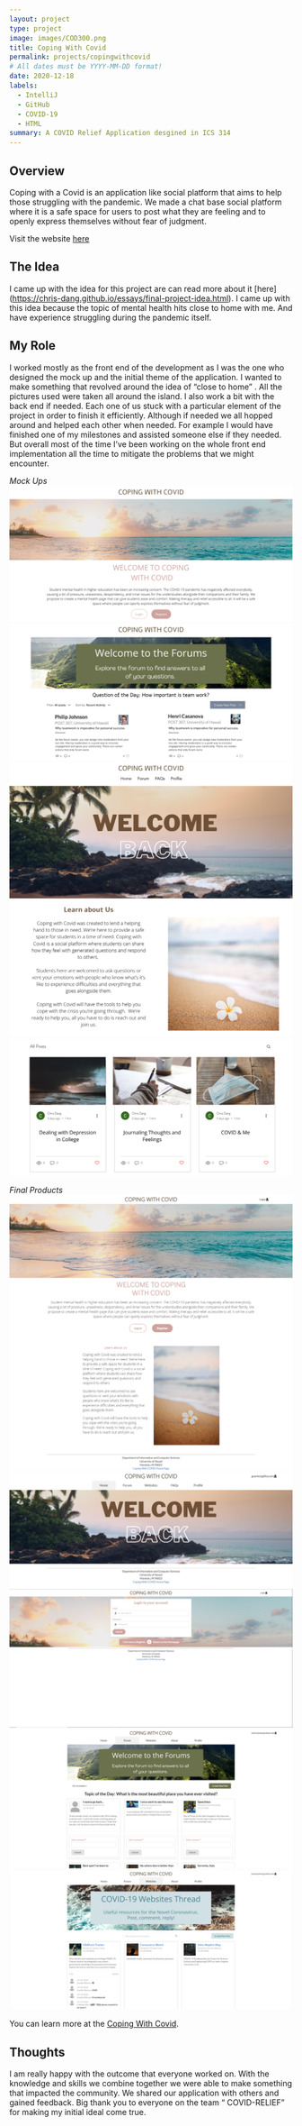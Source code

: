 ```yaml
---
layout: project
type: project
image: images/COD300.png
title: Coping With Covid
permalink: projects/copingwithcovid
# All dates must be YYYY-MM-DD format!
date: 2020-12-18
labels:
  - IntelliJ
  - GitHub
  - COVID-19
  - HTML
summary: A COVID Relief Application desgined in ICS 314
---
```


## Overview
Coping with a Covid is an application like social platform that aims to help those struggling with the pandemic. We made a chat base social platform where it is a safe space for users to post what they are feeling and to openly express themselves without fear of judgment. 

Visit the website [here](https://copingwithpandemic.xyz/#/)

## The Idea

I came up with the idea for this project are can read more about it [here] (https://chris-dang.github.io/essays/final-project-idea.html). I came up with this idea because the topic of mental health hits close to home with me. And have experience struggling during the pandemic itself.

## My Role

I worked mostly as the front end of the development as I was the one who designed the mock up and the initial theme of the application. I wanted to make something that revolved around the idea of “close to home” . All the pictures used were taken all around the island.  I also work a bit with the back end if needed. Each one of us stuck with a particular element of the project in order to finish it efficiently. Although if needed we all hopped around and helped each other when needed. For example I would have finished one of my milestones and assisted someone else if they needed. But overall most of the time I’ve been working on the whole front end implementation all the time to mitigate the problems that we might encounter.

*Mock Ups*
<img class="ui floated image" src="../images/1.png">
<img class="ui floated image" src="../images/2.png">
<img class="ui floated image" src="../images/3.png">
<img class="ui floated image" src="../images/4.png">
<img class="ui floated image" src="../images/6.png">

*Final Products* 
<img class="ui floated image" src="../images/landing_2.jpg">
<img class="ui floated image" src="../images/home.jpeg">
<img class="ui floated image" src="../images/login.2.png">
<img class="ui floated image" src="../images/forumpage0.png">
<img class="ui floated image" src="../images/websitespage0.png">


You can learn more at the [Coping With Covid](https://coping-with-covid.github.io/).


## Thoughts

I am really happy with the outcome that everyone worked on. With the knowledge and skills we combine together we were able to make something that impacted the community. We shared our application with others and gained feedback. Big thank you to everyone on the team “ COVID-RELIEF” for making my initial ideal come true. 
